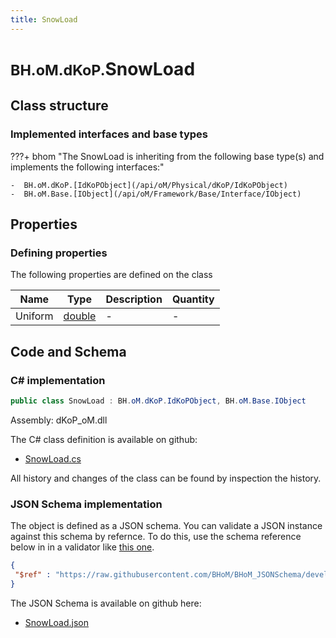 ```yaml
---
title: SnowLoad
---
```


# <small>BH.oM.dKoP.</small>**SnowLoad**



## Class structure

### Implemented interfaces and base types

???+ bhom "The SnowLoad is inheriting from the following base type(s) and implements the following interfaces:"

    -  BH.oM.dKoP.[IdKoPObject](/api/oM/Physical/dKoP/IdKoPObject)
    -  BH.oM.Base.[IObject](/api/oM/Framework/Base/Interface/IObject)


## Properties



### Defining properties

The following properties are defined on the class

| Name             | Type             | Description      | Quantity         |
|------------------|------------------|------------------|------------------|
| Uniform | [double](https://learn.microsoft.com/en-us/dotnet/api/System.Double?view=netstandard-2.0) | - | - |


## Code and Schema

### C# implementation

``` C# title="C#"
public class SnowLoad : BH.oM.dKoP.IdKoPObject, BH.oM.Base.IObject
```

Assembly: dKoP_oM.dll

The C# class definition is available on github:

- [SnowLoad.cs](https://github.com/BHoM/dKoP_Toolkit/blob/develop/dKoP_oM/Perfomance\Loading\SnowLoad.cs)

All history and changes of the class can be found by inspection the history.
### JSON Schema implementation

The object is defined as a JSON schema. You can validate a JSON instance against this schema by refernce. To do this, use the schema reference below in in a validator like [this one](https://www.jsonschemavalidator.net/).

``` json title="JSON Schema"
{
 "$ref" : "https://raw.githubusercontent.com/BHoM/BHoM_JSONSchema/develop/dKoP_oM/SnowLoad.json"
}
```

The JSON Schema is available on github here:

- [SnowLoad.json](https://github.com/BHoM/BHoM_JSONSchema/blob/develop/dKoP_oM/SnowLoad.json)
